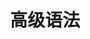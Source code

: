 ---
layout: default
title: 高级语法
parent: 语法
grand_parent: Griffin Script
permalink: /gs/advance/
nav_order: 2
---